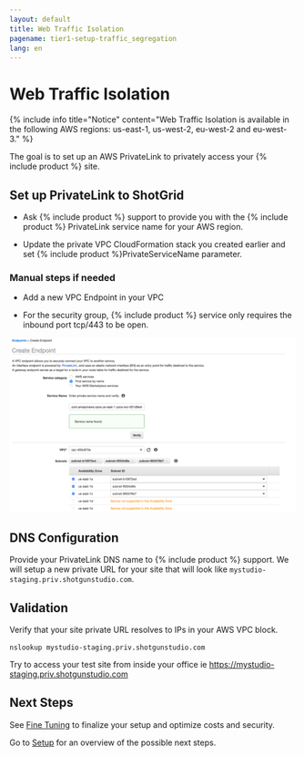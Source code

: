 ```yaml
---
layout: default
title: Web Traffic Isolation
pagename: tier1-setup-traffic_segregation
lang: en
---
```


# Web Traffic Isolation

{% include info title="Notice" content="Web Traffic Isolation is available in the following AWS regions: us-east-1, us-west-2, eu-west-2 and eu-west-3." %}

The goal is to set up an AWS PrivateLink to privately access your {% include product %} site.

## Set up PrivateLink to ShotGrid

  * Ask {% include product %} support to provide you with the {% include product %} PrivateLink service name for your AWS region.

  * Update the private VPC CloudFormation stack you created earlier and set {% include product %}PrivateServiceName parameter.

### Manual steps if needed

  * Add a new VPC Endpoint in your VPC

  * For the security group, {% include product %} service only requires the inbound port tcp/443 to be open.

![Create endpoint](../images/tier1-endpoint-create_privatelink.png)


## DNS Configuration

Provide your PrivateLink DNS name to {% include product %} support. We will setup a new private URL for your site that will look like `mystudio-staging.priv.shotgunstudio.com`.

## Validation

Verify that your site private URL resolves to IPs in your AWS VPC block.

```
nslookup mystudio-staging.priv.shotgunstudio.com
```

Try to access your test site from inside your office ie https://mystudio-staging.priv.shotgunstudio.com

## Next Steps

See [Fine Tuning](./tuning.md) to finalize your setup and optimize costs and security.

Go to [Setup](./setup.md) for an overview of the possible next steps.